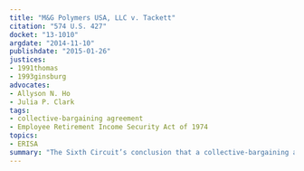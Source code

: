 ```yaml
---
title: "M&G Polymers USA, LLC v. Tackett"
citation: "574 U.S. 427"
docket: "13-1010"
argdate: "2014-11-10"
publishdate: "2015-01-26"
justices:
- 1991thomas
- 1993ginsburg
advocates:
- Allyson N. Ho
- Julia P. Clark
tags:
- collective-bargaining agreement
- Employee Retirement Income Security Act of 1974
topics:
- ERISA
summary: "The Sixth Circuit’s conclusion that a collective-bargaining agreement created a vested right to lifetime contribution-free health care benefits rested on principles that are incompatible with ordinary principles of contract law."
---
```


